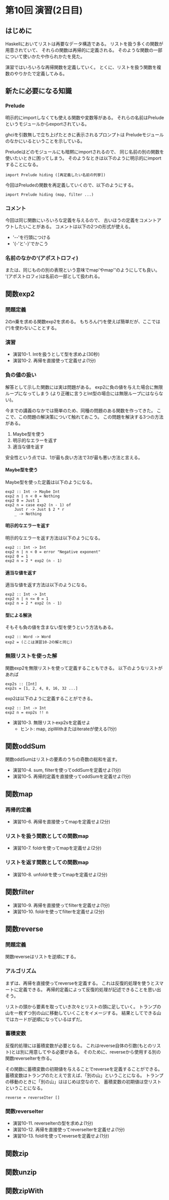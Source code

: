 第10回 演習(2日目)
==================

はじめに
--------

Haskellにおいてリストは再要なデータ構造である。
リストを扱う多くの関数が用意されていて、
それらの関数は再帰的に定義される。
そのような関数の一部について使いかたや作られかたを見た。

演習ではいろいろな再帰関数を定義していく。
とくに、リストを扱う関数を複数のやりかたで定義してみる。

新たに必要になる知識
--------------------

### Prelude

明示的にimportしなくても使える関数や変数等がある。
それらの名前はPreludeというモジュールからexportされている。

ghciを引数無しで立ち上げたときに表示されるプロンプトは
Preludeモジュールのなかにいるということを示している。

Preludeはどのモジュールにも暗黙にimportされるので、
同じ名前の別の関数を使いたいときに困ってしまう。
そのようなときは以下のように明示的にimportすることになる。

    import Prelude hiding ([再定義したい名前の列挙])

今回はPreludeの関数を再定義していくので、以下のようにする。

    import Prelude hiding (map, filter ...)

### コメント

今回は同じ関数にいろいろな定義を与えるので、
古いほうの定義をコメントアウトしたいことがある。
コメントは以下の2つの形式が使える。

* '--'を行頭につける
* '{-'と'-}'でかこう

### 名前のなかの'(アポストロフィ)

または、同じものの別の表現という意味でmap'やmap''のようにしても良い。
'(アポストロフィ)は名前の一部として扱われる。

関数exp2
--------

### 問題定義

2のn乗を求める関数exp2を求める。
もちろん(^)を使えば簡単だが、ここでは(^)を使わないこととする。

### 演習

* 演習10-1. Intを扱うとして型を求めよ(30秒)
* 演習10-2. 再帰を直接使って定義せよ(1分)

### 負の値の扱い

解答として示した関数には実は問題がある。
exp2に負の値を与えた場合に無限ループになってしまう
(より正確に言うとInt型の場合には無限ループにはならない)。

今までの講義のなかでは簡単のため、同種の問題のある関数を作ってきた。
ここで、この問題の解決策について触れておこう。
この問題を解決する3つの方法がある。

1. Maybe型を使う
2. 明示的なエラーを返す
3. 適当な値を返す

安全性という点では、1が最も良い方法で3が最も悪い方法と言える。

#### Maybe型を使う

Maybe型を使った定義は以下のようになる。

    exp2 :: Int -> Maybe Int
    exp2 n | n < 0 = Nothing
    exp2 0 = Just 1
    exp2 n = case exp2 (n - 1) of
        Just r -> Just $ 2 * r
        _ -> Nothing

#### 明示的なエラーを返す

明示的なエラーを返す方法は以下のようになる。

    exp2 :: Int -> Int
    exp2 n | n < 0 = error "Negative exponent"
    exp2 0 = 1
    exp2 n = 2 * exp2 (n - 1)

#### 適当な値を返す

適当な値を返す方法は以下のようになる。

    exp2 :: Int -> Int
    exp2 n | n <= 0 = 1
    exp2 n = 2 * exp2 (n - 1)

#### 型による解決

そもそも負の値を含まない型を使うという方法もある。

    exp2 :: Word -> Word
    exp2 = (ここは演習10-2の解と同じ)

### 無限リストを使った解

関数exp2を無限リストを使って定義することもできる。
以下のようなリストがあれば

    exp2s :: [Int]
    exp2s = [1, 2, 4, 8, 16, 32 ...]

exp2は以下のように定義することができる。

    exp2 :: Int -> Int
    exp2 n = exp2s !! n

* 演習10-3. 無限リストexp2sを定義せよ
    + ヒント: map, zipWithまたはiterateが使える(1分)

関数oddSum
----------

関数oddSumはリストの要素のうちの奇数の総和を返す。

* 演習10-4. sum, filterを使ってoddSumを定義せよ(1分)
* 演習10-5. 再帰的定義を直接使ってoddSumを定義せよ(1分)

関数map
-------

### 再帰的定義

* 演習10-6. 再帰を直接使ってmapを定義せよ(2分)

### リストを扱う関数としての関数map

* 演習10-7. foldrを使ってmapを定義せよ(2分)

### リストを返す関数としての関数map

* 演習10-8. unfoldrを使ってmapを定義せよ(2分)

関数filter
----------

* 演習10-9. 再帰を直接使ってfilterを定義せよ(1分)
* 演習10-10. foldrを使ってfilterを定義せよ(2分)

関数reverse
-----------

### 問題定義

関数reverseはリストを逆順にする。

### アルゴリズム

まずは、再帰を直接使ってreverseを定義する。
これは反復的処理を使うとスマートに定義できる。
再帰的定義によって反復的処理が記述できることを思い出そう。

リストの頭から要素を取っていき次々とリストの頭に足していく。
トランプの山を一枚ずつ別の山に移動していくことをイメージする。
結果としてできる山ではカードが逆順になっているはずだ。

### 蓄積変数

反復的処理には蓄積変数が必要となる。
これはreverse自体の引数(もとのリスト)とは別に用意してやる必要がある。
そのために、reverseから使用する別の関数reverseIterを作る。

その関数に蓄積変数の初期値を与えることでreverseを定義することができる。
蓄積変数はトランプのたとえで言えば、「別の山」ということになる。
トランプの移動のときに「別の山」ははじめは空なので、
蓄積変数の初期値は空リストということになる。

    reverse = reverseIter []

### 関数reverseIter

* 演習10-11. reverseIterの型を求めよ(1分)
* 演習10-12. 再帰を直接使ってreverseIterを定義せよ(1分)
* 演習10-13. foldlを使ってreverseを定義せよ(1分)

関数zip
-------

関数unzip
---------

関数zipWith
-----------
